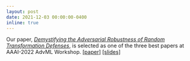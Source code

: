 ```yaml
---
layout: post
date: 2021-12-03 00:00:00-0400
inline: true
---
```


Our paper, [_Demystifying the Adversarial Robustness of Random Transformation Defenses_](https://openreview.net/forum?id=p4SrFydwO5), is selected as one of the three best papers at AAAI-2022 AdvML Workshop. [[paper]](https://openreview.net/forum?id=p4SrFydwO5) [[slides]](/assets/slides/aaai_advml_workshop_2022.pdf)
